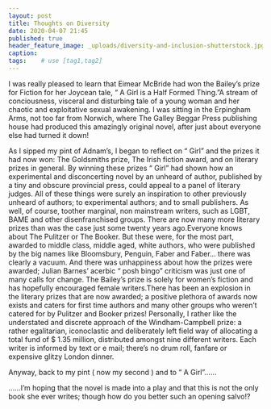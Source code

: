 ```yaml
---
layout: post
title: Thoughts on Diversity
date: 2020-04-07 21:45
published: true
header_feature_image: _uploads/diversity-and-inclusion-shutterstock.jpg
caption:
tags:    # use [tag1,tag2]
---
```

I was really pleased to learn that Eimear McBride had won the  Bailey’s prize for Fiction for her Joycean tale, “ A Girl is a Half Formed Thing.”A stream of conciousness, visceral and disturbing tale of a young woman and her chaotic and exploitative sexual awakening.  I was sitting in the Erpingham Arms, not too far from Norwich, where The Galley Beggar Press publishing house had produced this amazingly original novel, after just about everyone else had turned it down!

As I sipped my pint of Adnam’s, I began to reflect on “ Girl” and the prizes it had now won: The Goldsmiths prize, The Irish fiction award, and on literary prizes in general. By winning these prizes “ Girl” had shown how an experimental and disconcerting novel by an unheard of author, published by a tiny and obscure provincial press, could appeal to a panel of literary judges. All of these things were surely an inspiration to other previously unheard of authors; to experimental authors; and to small publishers. As well, of course, toother marginal, non mainstream writers, such as LGBT, BAME and other disenfranchised groups. There are now many more literary prizes than was the case just some twenty years ago.Everyone knows about The Pulitzer or The Booker. But these were, for the most part, awarded to middle class, middle aged, white authors, who were published by the big names like Bloomsbury, Penguin, Faber and Faber… there was clearly a vacuum. And there was unhappiness about how the prizes were awarded; Julian Barnes’ acerbic “ posh bingo” criticism was just one of many calls for change. The Bailey’s prize is solely for women’s fiction and has hopefully encouraged female writers.There has been an explosion in the literary prizes that are now awarded; a positive plethora of awards now exists and caters for first time authors and many other groups who weren’t catered for by Pulitzer and Booker prizes!
Personally, I rather like the understated and discrete approach of the Windham-Campbell prize: a rather egalitarian, iconoclastic  and deliberately left field way of allocating a total fund of $ 1.35 million, distributed amongst nine different writers. Each writer is informed by text or e mail; there’s no drum roll, fanfare or expensive glitzy London dinner.

Anyway, back to my pint ( now my second ) and to “ A Girl”……

……I’m hoping that the novel is made into a play and that this is not the only book she ever writes; though how do you better such an opening salvo!?
